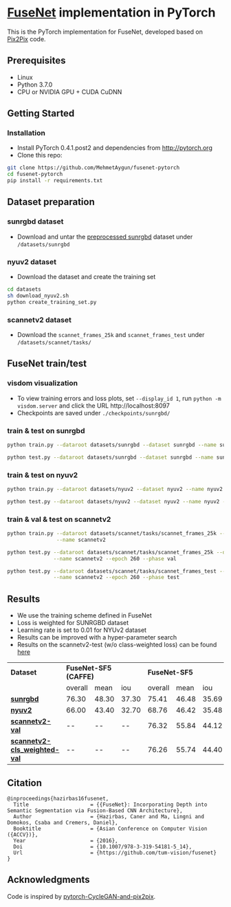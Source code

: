 <!-- <img src='imgs/horse2zebra.gif' align="right" width=384> -->
<!-- <br><br><br> -->

# [FuseNet](https://github.com/tum-vision/fusenet) implementation in PyTorch

This is the PyTorch implementation for FuseNet, developed based on [Pix2Pix](https://github.com/junyanz/pytorch-CycleGAN-and-pix2pix) code.

## Prerequisites
- Linux
- Python 3.7.0
- CPU or NVIDIA GPU + CUDA CuDNN

## Getting Started
### Installation
- Install PyTorch 0.4.1.post2 and dependencies from http://pytorch.org
- Clone this repo:
```bash
git clone https://github.com/MehmetAygun/fusenet-pytorch
cd fusenet-pytorch
pip install -r requirements.txt
```
## Dataset preparation
### sunrgbd dataset
- Download and untar the [preprocessed sunrgbd](https://vision.in.tum.de/webarchive/hazirbas/fusenet-pytorch/sun/sunrgbd.tar.gz) dataset under ```/datasets/sunrgbd```

### nyuv2 dataset
- Download the dataset and create the training set
```bash
cd datasets
sh download_nyuv2.sh
python create_training_set.py
```
### scannetv2 dataset
- Download the ```scannet_frames_25k``` and ```scannet_frames_test``` under ```/datasets/scannet/tasks/```

## FuseNet train/test

### visdom visualization
- To view training errors and loss plots, set `--display_id 1`, run `python -m visdom.server` and click the URL http://localhost:8097
- Checkpoints are saved under `./checkpoints/sunrgbd/`

### train & test on sunrgbd
```bash
python train.py --dataroot datasets/sunrgbd --dataset sunrgbd --name sunrgbd

python test.py --dataroot datasets/sunrgbd --dataset sunrgbd --name sunrgbd --epoch 400
```

### train & test on nyuv2
```bash
python train.py --dataroot datasets/nyuv2 --dataset nyuv2 --name nyuv2

python test.py --dataroot datasets/nyuv2 --dataset nyuv2 --name nyuv2 --epoch 400
```

### train & val & test on scannetv2
```bash
python train.py --dataroot datasets/scannet/tasks/scannet_frames_25k --dataset scannetv2 \
                --name scannetv2

python test.py --dataroot datasets/scannet/tasks/scannet_frames_25k --dataset scannetv2 \
               --name scannetv2 --epoch 260 --phase val

python test.py --dataroot datasets/scannet/tasks/scannet_frames_test --dataset scannetv2 \
               --name scannetv2 --epoch 260 --phase test
```

## Results
* We use the training scheme defined in FuseNet
* Loss is weighted for SUNRGBD dataset
* Learning rate is set to 0.01 for NYUv2 dataset
* Results can be improved with a hyper-parameter search
* Results on the scannetv2-test (w/o class-weighted loss) can be found [here](http://kaldir.vc.in.tum.de/scannet_benchmark/result_details?id=67)

<table>
<tr>
<td colspan=1> <b>Dataset <td colspan=3> <b>FuseNet-SF5 (CAFFE) <td colspan=3> <b>FuseNet-SF5
<tr>
<td> <td> overall <td> mean <td> iou <td> overall <td> mean <td> iou
<tr>
<td> <a href="https://vision.in.tum.de/webarchive/hazirbas/fusenet-pytorch/sun/400_net_FuseNet.pth"> <b>sunrgbd </a> <td> 76.30 <td> 48.30 <td> 37.30 <td> 75.41 <td> 46.48 <td> 35.69
<tr>
<td> <a href="https://vision.in.tum.de/webarchive/hazirbas/fusenet-pytorch/nyu/400_net_FuseNet.pth"> <b>nyuv2 </a> <td> 66.00 <td> 43.40 <td> 32.70 <td>  68.76 <td> 46.42 <td> 35.48
<tr>
<td> <a href="https://vision.in.tum.de/webarchive/hazirbas/fusenet-pytorch/scannet/260_net_FuseNet.pth"> <b>scannetv2-val </a> <td> -- <td> -- <td> -- <td> 76.32 <td> 55.84 <td> 44.12
<tr>
<td> <a href="https://vision.in.tum.de/webarchive/hazirbas/fusenet-pytorch/scannet/380_net_FuseNet.pth">
<b>scannetv2-cls_weighted-val </a> <td> -- <td> -- <td> -- <td> 76.26 <td> 55.74 <td> 44.40
</table>

## Citation
```
@inproceedings{hazirbas16fusenet,
  Title                    = {{FuseNet}: Incorporating Depth into Semantic Segmentation via Fusion-Based CNN Architecture},
  Author                   = {Hazirbas, Caner and Ma, Lingni and Domokos, Csaba and Cremers, Daniel},
  Booktitle                = {Asian Conference on Computer Vision ({ACCV})},
  Year                     = {2016},
  Doi                      = {10.1007/978-3-319-54181-5_14},
  Url                      = {https://github.com/tum-vision/fusenet}
}
```
## Acknowledgments
Code is inspired by [pytorch-CycleGAN-and-pix2pix]((https://github.com/junyanz/pytorch-CycleGAN-and-pix2pix)).
